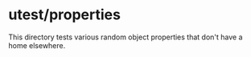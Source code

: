 # utest/properties

This directory tests various random object properties that don't
have a home elsewhere.
